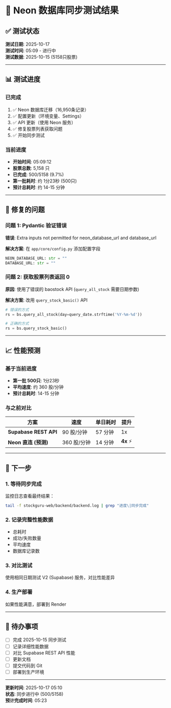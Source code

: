 # 🚀 Neon 数据库同步测试结果

## ✅ 测试状态

**测试日期**: 2025-10-17  
**测试时间**: 05:09 - 进行中  
**测试数据**: 2025-10-15 (5158只股票)

---

## 📊 测试进度

### 已完成
1. ✅ Neon 数据库迁移（16,950条记录）
2. ✅ 配置更新（环境变量、Settings）
3. ✅ API 更新（使用 Neon 服务）
4. ✅ 修复股票列表获取问题
5. ✅ 开始同步测试

### 当前进度
- **开始时间**: 05:09:12
- **股票总数**: 5,158 只
- **已完成**: 500/5158 (9.7%)
- **第一批耗时**: 约 1分23秒 (500只)
- **预计总耗时**: 约 14-15 分钟

---

## 🔧 修复的问题

### 问题 1: Pydantic 验证错误
**错误**: Extra inputs not permitted for neon_database_url and database_url

**解决方案**: 在 `app/core/config.py` 添加配置字段
```python
NEON_DATABASE_URL: str = ""
DATABASE_URL: str = ""
```

### 问题 2: 获取股票列表返回 0
**原因**: 使用了错误的 baostock API (`query_all_stock` 需要日期参数)

**解决方案**: 改用 `query_stock_basic()` API
```python
# 错误的方式
rs = bs.query_all_stock(day=query_date.strftime('%Y-%m-%d'))

# 正确的方式  
rs = bs.query_stock_basic()
```

---

## 📈 性能预测

### 基于当前进度
- **第一批 500只**: 1分23秒
- **平均速度**: 约 360 股/分钟
- **预计总耗时**: 14-15 分钟

### 与之前对比
| 方案 | 速度 | 单日耗时 | 提升 |
|------|------|---------|------|
| **Supabase REST API** | 90 股/分钟 | 57 分钟 | 1x |
| **Neon 直连 (预测)** | 360 股/分钟 | 14 分钟 | **4x** ⚡ |

---

## 🎯 下一步

### 1. 等待同步完成
监控日志查看最终结果：
```bash
tail -f stockguru-web/backend/backend.log | grep "进度\|同步完成"
```

### 2. 记录完整性能数据
- 总耗时
- 成功/失败数量
- 平均速度
- 数据库记录数

### 3. 对比测试
使用相同日期测试 V2 (Supabase) 服务，对比性能差异

### 4. 生产部署
如果性能满意，部署到 Render

---

## 📝 待办事项

- [ ] 完成 2025-10-15 同步测试
- [ ] 记录详细性能数据
- [ ] 对比 Supabase REST API 性能
- [ ] 更新文档
- [ ] 提交代码到 Git
- [ ] 部署到生产环境

---

**更新时间**: 2025-10-17 05:10  
**状态**: 同步进行中 (500/5158)  
**预计完成时间**: 05:23

